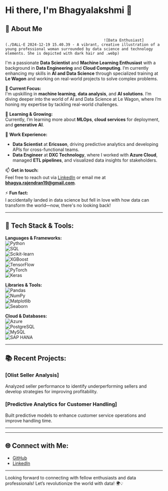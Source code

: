 # Hi there, I'm Bhagyalakshmi 👋

## 🌟 About Me  

                                                ![Data Enthusiast](./DALL·E 2024-12-19 15.40.39 - A vibrant, creative illustration of a young professional woman surrounded by data science and technology elements. She is depicted with dark hair and .webp)
                                                  
I'm a passionate **Data Scientist** and **Machine Learning Enthusiast** with a background in **Data Engineering** and **Cloud Computing**. I’m currently enhancing my skills in **AI and Data Science** through specialized training at **Le Wagon** and working on real-world projects to solve complex problems.  


🔭 **Current Focus:**  
I'm upskilling in **machine learning**, **data analysis**, and **AI solutions**. I’m diving deeper into the world of AI and Data Science at Le Wagon, where I’m honing my expertise by tackling real-world challenges.

🌱 **Learning & Growing:**  
Currently, I’m learning more about **MLOps**, **cloud services** for deployment, and **generative AI**. 

💼 **Work Experience:**  
- **Data Scientist** at **Ericsson**, driving predictive analytics and developing APIs for cross-functional teams.
- **Data Engineer** at **DXC Technology**, where I worked with **Azure Cloud**, managed **ETL pipelines**, and visualized data insights for stakeholders.

📫 **Get in touch:**  
Feel free to reach out via [LinkedIn](https://www.linkedin.com/in/bhagyausha/) or email me at **bhagya.rajendran19@gmail.com**.

⚡ **Fun fact:**  
I accidentally landed in data science but fell in love with how data can transform the world—now, there's no looking back!

---

## 🚀 Tech Stack & Tools:

**Languages & Frameworks:**  
![Python](https://img.shields.io/badge/-Python-3776AB?logo=python&logoColor=white)  
![SQL](https://img.shields.io/badge/-SQL-4479A1?logo=postgresql&logoColor=white)  
![Scikit-learn](https://img.shields.io/badge/-ScikitLearn-F7931E?logo=scikit-learn&logoColor=white)  
![XGBoost](https://img.shields.io/badge/-XGBoost-FF6600?logo=xgboost&logoColor=white)  
![TensorFlow](https://img.shields.io/badge/-TensorFlow-FF6F00?logo=tensorflow&logoColor=white)  
![PyTorch](https://img.shields.io/badge/-PyTorch-EE4C2C?logo=pytorch&logoColor=white)  
![Keras](https://img.shields.io/badge/-Keras-D00000?logo=keras&logoColor=white)

**Libraries & Tools:**  
![Pandas](https://img.shields.io/badge/-Pandas-150458?logo=pandas&logoColor=white)  
![NumPy](https://img.shields.io/badge/-NumPy-013243?logo=numpy&logoColor=white)  
![Matplotlib](https://img.shields.io/badge/-Matplotlib-013243?logo=matplotlib&logoColor=white)  
![Seaborn](https://img.shields.io/badge/-Seaborn-3776AB?logoColor=white)

**Cloud & Databases:**  
![Azure](https://img.shields.io/badge/-Azure-0078D7?logo=microsoft-azure&logoColor=white)  
![PostgreSQL](https://img.shields.io/badge/-PostgreSQL-336791?logo=postgresql&logoColor=white)  
![MySQL](https://img.shields.io/badge/-MySQL-4479A1?logo=mysql&logoColor=white)  
![SAP HANA](https://img.shields.io/badge/-SAP%20HANA-0FAAFF?logo=sap&logoColor=white)

---

## 📚 Recent Projects:


### [Olist Seller Analysis]  
Analyzed seller performance to identify underperforming sellers and develop strategies for improving profitability.

### [Predictive Analytics for Customer Handling]  
Built predictive models to enhance customer service operations and improve handling time.

---

---

## 🌐 Connect with Me:
- [GitHub](https://github.com/bhagyausha)
- [LinkedIn](https://www.linkedin.com/in/bhagyausha/)

---

Looking forward to connecting with fellow enthusiasts and data professionals! Let’s revolutionize the world with data! 🌍💡
